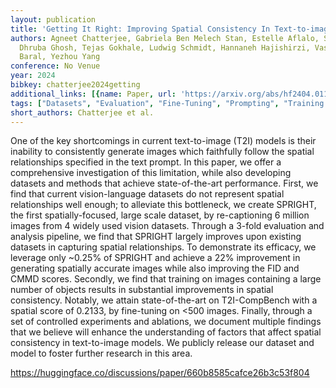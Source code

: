 ```yaml
---
layout: publication
title: 'Getting It Right: Improving Spatial Consistency In Text-to-image Models'
authors: Agneet Chatterjee, Gabriela Ben Melech Stan, Estelle Aflalo, Sayak Paul,
  Dhruba Ghosh, Tejas Gokhale, Ludwig Schmidt, Hannaneh Hajishirzi, Vasudev Lal, Chitta
  Baral, Yezhou Yang
conference: No Venue
year: 2024
bibkey: chatterjee2024getting
additional_links: [{name: Paper, url: 'https://arxiv.org/abs/hf2404.01197'}]
tags: ["Datasets", "Evaluation", "Fine-Tuning", "Prompting", "Training Techniques"]
short_authors: Chatterjee et al.
---
```

One of the key shortcomings in current text-to-image (T2I) models is their inability to consistently generate images which faithfully follow the spatial relationships specified in the text prompt. In this paper, we offer a comprehensive investigation of this limitation, while also developing datasets and methods that achieve state-of-the-art performance. First, we find that current vision-language datasets do not represent spatial relationships well enough; to alleviate this bottleneck, we create SPRIGHT, the first spatially-focused, large scale dataset, by re-captioning 6 million images from 4 widely used vision datasets. Through a 3-fold evaluation and analysis pipeline, we find that SPRIGHT largely improves upon existing datasets in capturing spatial relationships. To demonstrate its efficacy, we leverage only ~0.25% of SPRIGHT and achieve a 22% improvement in generating spatially accurate images while also improving the FID and CMMD scores. Secondly, we find that training on images containing a large number of objects results in substantial improvements in spatial consistency. Notably, we attain state-of-the-art on T2I-CompBench with a spatial score of 0.2133, by fine-tuning on <500 images. Finally, through a set of controlled experiments and ablations, we document multiple findings that we believe will enhance the understanding of factors that affect spatial consistency in text-to-image models. We publicly release our dataset and model to foster further research in this area.

https://huggingface.co/discussions/paper/660b8585cafce26b3c53f804